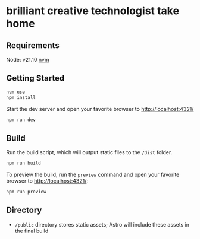 # brilliant creative technologist take home

## Requirements

Node: v21.10 [nvm](https://github.com/nvm-sh/nvm)

## Getting Started

```sh
nvm use
npm install
```

Start the dev server and open your favorite browser to [http://localhost:4321/](http://localhost:4321/)

```sh
npm run dev
```

## Build

Run the build script, which will output static files to the `/dist` folder.

```sh
npm run build
```

To preview the build, run the `preview` command and open your favorite browser to [http://localhost:4321/](http://localhost:4321/):

```sh
npm run preview
```

## Directory

- `/public` directory stores static assets; Astro will include these assets in the final build
